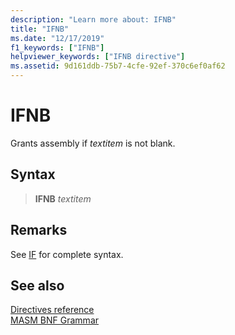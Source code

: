 ```yaml
---
description: "Learn more about: IFNB"
title: "IFNB"
ms.date: "12/17/2019"
f1_keywords: ["IFNB"]
helpviewer_keywords: ["IFNB directive"]
ms.assetid: 9d161ddb-75b7-4cfe-92ef-370c6ef0af62
---
```

# IFNB

Grants assembly if *textitem* is not blank.

## Syntax

> **IFNB** *textitem*

## Remarks

See [IF](if-masm.md) for complete syntax.

## See also

[Directives reference](directives-reference.md)\
[MASM BNF Grammar](masm-bnf-grammar.md)
